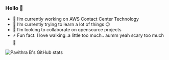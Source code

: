 ### Hello 👋 ###



- 🔭 I’m currently working on AWS Contact Center Technology
- 🌱 I’m currently trying to learn a lot of things :wink:
- 👯 I’m looking to collaborate on opensource projects
- ⚡ Fun fact: I love walking..a little too much.. aumm yeah scary too much :feet:

![Pavithra B's GitHub stats](https://github-readme-stats.vercel.app/api?username=Pavithradevadiga&show_icons=true&theme=dark)

